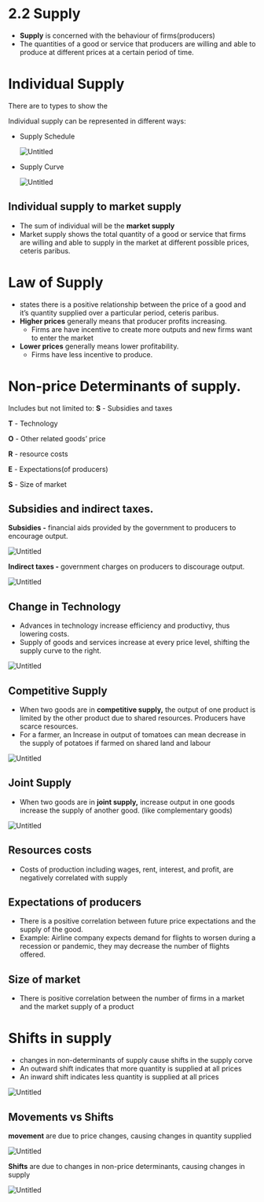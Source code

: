 # 2.2 Supply

- **Supply** is concerned with the behaviour of firms(producers)
- The quantities of a good or service that producers are willing and able to produce at different prices at a certain period of time.

# Individual Supply

There are to types to show the 

Individual supply can be represented in different ways:

- Supply Schedule
    
    ![Untitled](2%202%20Supply%20dbfcf31f94764fe2b9727aebf240ee67/Untitled.png)
    
- Supply Curve
    
    ![Untitled](2%202%20Supply%20dbfcf31f94764fe2b9727aebf240ee67/Untitled%201.png)
    

## Individual supply to market supply

- The sum of individual will be the **market supply**
- Market supply shows the total quantity of a good or service that firms are willing and able to
supply in the market at different possible prices, ceteris paribus.

# Law of Supply

- states there is a positive relationship between the price of a good and it’s quantity supplied over a particular period, ceteris paribus.
- **Higher prices** generally means that producer profits increasing.
    - Firms are have incentive to create more outputs and new firms want to enter the market
- **Lower prices** generally means lower profitability.
    - Firms have less incentive to produce.

# Non-price Determinants of supply.

Includes but not limited to:
**S** - Subsidies and taxes

**T** - Technology

**O** - Other related goods’ price 

**R** - resource costs 

**E** - Expectations(of producers)

**S** - Size of market

## Subsidies and indirect taxes.

**Subsidies -** financial aids provided by the government to producers to encourage output. 

![Untitled](2%202%20Supply%20dbfcf31f94764fe2b9727aebf240ee67/Untitled%202.png)

**Indirect taxes -** government charges on producers to discourage output. 

![Untitled](2%202%20Supply%20dbfcf31f94764fe2b9727aebf240ee67/Untitled%203.png)

## Change in Technology

- Advances in technology increase efficiency and productivy, thus lowering costs.
- Supply of goods and services increase at every price level, shifting the supply curve to the right.

![Untitled](2%202%20Supply%20dbfcf31f94764fe2b9727aebf240ee67/Untitled%204.png)

## Competitive Supply

- When two goods are in **competitive supply,** the output of one product is limited by the other product due to shared resources. Producers have scarce resources.
- For a farmer, an Increase in output of tomatoes can mean decrease in the supply of potatoes if farmed on shared land and labour

![Untitled](2%202%20Supply%20dbfcf31f94764fe2b9727aebf240ee67/Untitled%205.png)

## Joint Supply

- When two goods are in **joint supply,** increase output in one goods increase the supply of another good.  (like complementary goods)

![Untitled](2%202%20Supply%20dbfcf31f94764fe2b9727aebf240ee67/Untitled%206.png)

## Resources costs

- Costs of production including wages, rent, interest, and profit, are negatively correlated with supply

## Expectations of producers

- There is a positive correlation between future price expectations and the supply of the good.
- Example: Airline company expects demand for flights to worsen during a recession or pandemic, they may decrease the number of flights offered.

## Size of market

- There is positive correlation between the number of firms in a market and the market supply of a product

# Shifts in supply

- changes in non-determinants of supply cause shifts in the supply corve
- An outward shift indicates that more quantity is supplied at all prices
- An inward shift indicates less quantity is supplied at all prices

![Untitled](2%202%20Supply%20dbfcf31f94764fe2b9727aebf240ee67/Untitled%207.png)

## Movements vs Shifts

**movement** are due to price changes, causing changes in quantity supplied

![Untitled](2%202%20Supply%20dbfcf31f94764fe2b9727aebf240ee67/Untitled%208.png)

**Shifts** are due to changes in non-price determinants, causing changes in supply

![Untitled](2%202%20Supply%20dbfcf31f94764fe2b9727aebf240ee67/Untitled%209.png)
